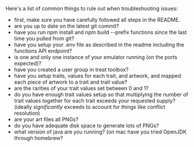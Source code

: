 Here's a list of common things to rule out when troubleshooting issues:
- first, make sure you have carefully followed all steps in the README.
- are you up to date on the latest git commit?
- have you run npm install and npm build --prefix functions since the last time you pulled from git?
- have you setup your .env file as described in the readme including the functions API endpoint?
- is one and only one instance of your emulator running (on the ports expected)?
- have you created a user group in treat toolbox?
- have you setup traits, values for each trait, and artwork, and mapped each piece of artwork to a trait and trait value?
- are the rarities of your trait values set between 0 and 1?
- do you have enough trait values setup so that multiplying the number of trait values together for each trait exceeds your requested supply? (ideally *significantly* exceeds to account for things like conflict resolution)
- are your art files all PNGs?
- do you have adequate disk space to generate lots of PNGs?
- what version of java are you running? (on mac have you tried OpenJDK through homebrew?
